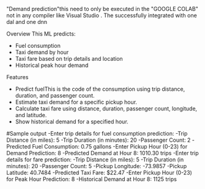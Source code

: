 "Demand prediction"this need to only be executed in the "GOOGLE COLAB" not in any compiler like Visual Studio . 
The successfully integrated with one dal and one dnn


Overview
This ML predicts:
- Fuel consumption
- Taxi demand by hour
- Taxi fare based on trip details and location
- Historical peak hour demand

Features
- Predict fuelThis is the code of the   consumption using trip distance, duration, and passenger count.
- Estimate taxi demand for a specific pickup hour.
- Calculate taxi fare using distance, duration, passenger count, longitude, and latitude.
- Show historical demand for a specified hour.


#Sample output
-Enter trip details for fuel consumption prediction:
-Trip Distance (in miles): 5
-Trip Duration (in minutes): 20
-Passenger Count: 2
-Predicted Fuel Consumption: 0.75 gallons
-Enter Pickup Hour (0-23) for Demand Prediction: 8
-Predicted Demand at Hour 8: 1010.30 trips
-Enter trip details for fare prediction:
-Trip Distance (in miles): 5
-Trip Duration (in minutes): 20
-Passenger Count: 5
-Pickup Longitude: -73.9857
-Pickup Latitude: 40.7484
-Predicted Taxi Fare: $22.47
-Enter Pickup Hour (0-23) for Peak Hour Prediction: 8
-Historical Demand at Hour 8: 1125 trips
